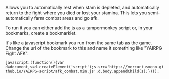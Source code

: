 Allows you to automatically rest when stam is depleted, and automatically return to the fight where you died or lost your stamina. This lets you semi-automatically farm combat areas and go afk.

To run it you can either add the js as a tampermonkey script or, in your bookmarks, create a bookmarklet.

It's like a javascript bookmark you run from the same tab as the game.
Change the url of the bookmark to this and name it something like "YAIRPG Fight AFK".

```javascript:(function(){var d=document,s=d.createElement('script');s.src='https://mercuriusxeno.github.io/YAIRPG-script/afk_combat.min.js';d.body.appendChild(s);})();```
